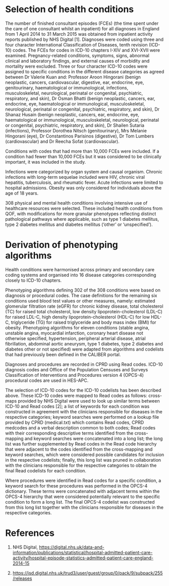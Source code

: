 # Selection of health conditions
The number of finished consultant episodes (FCEs) (the time spent under the care of one consultant whilst an inpatient) for all diagnoses in England from 1 April 2014 to 31 March 2015 was obtained from inpatient activity reports published by NHS Digital [1]. Diagnoses were coded using three and four character International Classification of Diseases, tenth revision (ICD-10) codes. The FCEs for codes in ICD-10 chapters I-XIV and XVI-XVII were examined. Pregnancy-related conditions, symptoms, signs, abnormal clinical and laboratory findings, and external causes of morbidity and mortality were excluded. Three or four character ICD-10 codes were assigned to specific conditions in the different disease categories as agreed between Dr Valerie Kuan and: Professor Aroon Hingorani (benign neoplastic, cancers, cardiovascular, digestive, ear, endocrine, eye, genitourinary, haematological or immunological, infections, musculoskeletal, neurological, perinatal or congenital, psychiatric, respiratory, and skin), Dr Osman Bhatti (benign neoplastic, cancers, ear, endocrine, eye, haematological or immunological, musculoskeletal, neurological, perinatal or congenital, psychiatric, respiratory, and skin), Dr Shanaz Husain (benign neoplastic, cancers, ear, endocrine, eye, haematological or immunological, musculoskeletal, neurological, perinatal or congenital, psychiatric, respiratory, and skin), Dr Shailen Sutaria (infections), Professor Dorothea Nitsch (genitourinary), Mrs Melanie Hingorani (eye), Dr Constantinos Parisinos (digestive), Dr Tom Lumbers (cardiovascular) and Dr Reecha Sofat (cardiovascular). 

Conditions with codes that had more than 10,000 FCEs were included. If a condition had fewer than 10,000 FCEs but it was considered to be clinically important, it was included in the study. 

Infections were categorized by organ system and causal organism. Chronic infections with long-term sequelae included were HIV, chronic viral hepatitis, tuberculosis, and rheumatic fever. Acute infections were limited to hospital admissions. Obesity was only considered for individuals above the age of 18 years.

308 physical and mental health conditions involving intensive use of healthcare resources were selected. These included health conditions from QOF, with modifications for more granular phenotypes reflecting distinct pathological pathways where applicable, such as type 1 diabetes mellitus, type 2 diabetes mellitus and diabetes mellitus (‘other’ or ‘unspecified’).

# Derivation of phenotyping algorithms
Health conditions were harmonised across primary and secondary care coding systems and organised into 16 disease categories corresponding closely to ICD-10 chapters. 

Phenotyping algorithms defining 302 of the 308 conditions were based on diagnosis or procedural codes. The case definitions for the remaining six conditions used blood test values or other measures, namely: estimated glomerular filtration rate (eGFR) for chronic kidney disease, total cholesterol (TC) for raised total cholesterol, low density lipoprotein-cholesterol (LDL-C) for raised LDL-C, high density lipoprotein-cholesterol (HDL-C) for low HDL-C, triglyceride (TG) for raised triglyceride and body mass index (BMI) for obesity. Phenotyping algorithms for eleven conditions (stable angina, unstable angina, myocardial infarction, coronary heart disease not otherwise specified, hypertension, peripheral arterial disease, atrial fibrillation, abdominal aortic aneurysm, type 1 diabetes, type 2 diabetes and diabetes other or not specified) were adapted from algorithms and codelists that had previously been defined in the CALIBER portal.

Diagnoses and procedures are recorded in CPRD using Read codes. ICD-10 diagnosis codes and Office of the Population Censuses and Surveys Classification of Interventions and Procedures version 4 (OPCS-4) procedural codes are used in HES-APC. 

The selection of ICD-10 codes for the ICD-10 codelists has been described above. These ICD-10 codes were mapped to Read codes as follows: cross-maps provided by NHS Digital were used to look up similar terms between ICD-10 and Read codes [2]; a list of keywords for each condition was constructed in agreement with the clinicians responsible for diseases in the respective categories; keyword searches were performed on a lookup file provided by CPRD (medical.txt) which contains Read codes, CPRD medcodes and a verbal description common to both codes; Read codes with their corresponding descriptive terms identified from the cross-mapping and keyword searches were concatenated into a long list; the long list was further supplemented by Read codes in the Read code hierarchy that were adjacent to the codes identified from the cross-mapping and keyword searches, which were considered possible candidates for inclusion in the respective codelists; finally, this long list was pruned in collaboration with the clinicians responsible for the respective categories to obtain the final Read codelists for each condition. 

Where procedures were identified in Read codes for a specific condition, a keyword search for these procedures was performed in the OPCS-4 dictionary. These terms were concatenated with adjacent terms within the OPCS-4 hierarchy that were considered potentially relevant to the specific condition to form a long list. The final OPCS-4 codelist was constructed from this long list together with the clinicians responsible for diseases in the respective categories. 

# References
1. NHS Digital, https://digital.nhs.uk/data-and-information/publications/statistical/hospital-admitted-patient-care-activity/hospital-episode-statistics-admitted-patient-care-england-2014-15

2. https://isd.digital.nhs.uk/trud3/user/guest/group/0/pack/9/subpack/255/releases

